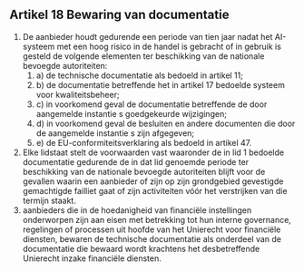 ## Artikel 18 Bewaring van documentatie

1. De aanbieder houdt gedurende een periode van tien jaar nadat het AI-systeem met een hoog risico in de handel is gebracht of in gebruik is gesteld de volgende elementen ter beschikking van de nationale bevoegde autoriteiten:
   1. a) de technische documentatie als bedoeld in artikel 11;
   2. b) de documentatie betreffende het in artikel 17 bedoelde systeem voor kwaliteitsbeheer;
   3. c) in voorkomend geval de documentatie betreffende de door aangemelde instantie s goedgekeurde wijzigingen;
   4. d) in voorkomend geval de besluiten en andere documenten die door de aangemelde instantie s zijn afgegeven;
   5. e) de EU-conformiteitsverklaring als bedoeld in artikel 47.
2. Elke lidstaat stelt de voorwaarden vast waaronder de in lid 1 bedoelde documentatie gedurende de in dat lid genoemde periode ter beschikking van de nationale bevoegde autoriteiten blijft voor de gevallen waarin een aanbieder of zijn op zijn grondgebied gevestigde gemachtigde failliet gaat of zijn activiteiten vóór het verstrijken van die termijn staakt.
3. aanbieders die in de hoedanigheid van financiële instellingen onderworpen zijn aan eisen met betrekking tot hun interne governance, regelingen of processen uit hoofde van het Unierecht voor financiële diensten, bewaren de technische documentatie als onderdeel van de documentatie die bewaard wordt krachtens het desbetreffende Unierecht inzake financiële diensten.
